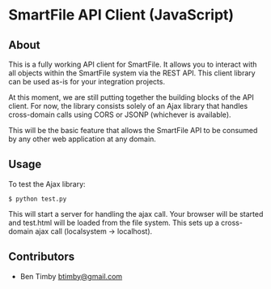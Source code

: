 SmartFile API Client (JavaScript)
=======

About
-----
This is a fully working API client for SmartFile. It allows you to interact with all objects within the SmartFile system via the REST API. This client library can be used as-is for your integration projects.

At this moment, we are still putting together the building blocks of the API client. For now, the library consists solely of an Ajax library that handles cross-domain calls using CORS or JSONP (whichever is available).

This will be the basic feature that allows the SmartFile API to be consumed by any other web application at any domain.

Usage
-----

To test the Ajax library:

    $ python test.py

This will start a server for handling the ajax call. Your browser will be started and test.html will be loaded from the file system. This sets up a cross-domain ajax call (localsystem -> localhost).

Contributors
------------
 * Ben Timby <btimby@gmail.com>
